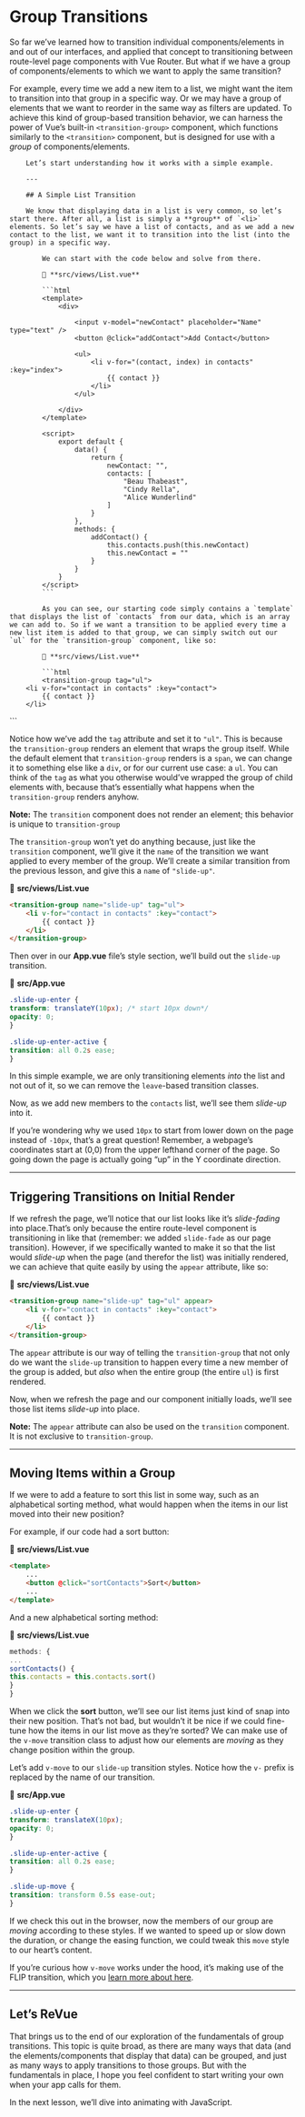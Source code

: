# Group Transitions

So far we’ve learned how to transition individual components/elements in and out of our interfaces, and applied that concept to transitioning between route-level page components with Vue Router. But what if we have a group of components/elements to which we want to apply the same transition?

For example, every time we add a new item to a list, we might want the item to transition into that group in a specific way. Or we may have a group of elements that we want to reorder in the same way as filters are updated. To achieve this kind of group-based transition behavior, we can harness the power of Vue’s built-in `<transition-group>` component, which functions similarly to the `<transition>` component, but is designed for use with a _group_ of components/elements.

        Let’s start understanding how it works with a simple example.

        ---

        ## A Simple List Transition

        We know that displaying data in a list is very common, so let’s start there. After all, a list is simply a **group** of `<li>` elements. So let’s say we have a list of contacts, and as we add a new contact to the list, we want it to transition into the list (into the group) in a specific way.

            We can start with the code below and solve from there.

            📃 **src/views/List.vue**

            ```html
            <template>
                <div>

                    <input v-model="newContact" placeholder="Name" type="text" />
                    <button @click="addContact">Add Contact</button>

                    <ul>
                        <li v-for="(contact, index) in contacts" :key="index">
                            {{ contact }}
                        </li>
                    </ul>

                </div>
            </template>

            <script>
                export default {
                    data() {
                        return {
                            newContact: "",
                            contacts: [
                                "Beau Thabeast",
                                "Cindy Rella",
                                "Alice Wunderlind"
                            ]
                        }
                    },
                    methods: {
                        addContact() {
                            this.contacts.push(this.newContact)
                            this.newContact = ""
                        }
                    }
                }
            </script>
            ```

            As you can see, our starting code simply contains a `template` that displays the list of `contacts` from our data, which is an array we can add to. So if we want a transition to be applied every time a new list item is added to that group, we can simply switch out our `ul` for the `transition-group` component, like so:

            📃 **src/views/List.vue**

            ```html
            <transition-group tag="ul">
        <li v-for="contact in contacts" :key="contact">
            {{ contact }}
        </li>
</transition-group>
```

Notice how we’ve add the `tag` attribute and set it to `"ul"`. This is because the `transition-group` renders an element that wraps the group itself. While the default element that `transition-group` renders is a `span`, we can change it to something else like a `div`, or for our current use case: a `ul`. You can think of the `tag` as what you otherwise would’ve wrapped the group of child elements with, because that’s essentially what happens when the `transition-group` renders anyhow.

**Note:** The `transition` component does not render an element; this behavior is unique to `transition-group`

The `transition-group` won’t yet do anything because, just like the `transition` component, we’ll give it the `name` of the transition we want applied to every member of the group. We’ll create a similar transition from the previous lesson, and give this a `name` of `"slide-up"`.

📃 **src/views/List.vue**

```html
<transition-group name="slide-up" tag="ul">
    <li v-for="contact in contacts" :key="contact">
        {{ contact }}
    </li>
</transition-group>
```

Then over in our **App.vue** file’s style section, we’ll build out the `slide-up` transition.

📃 **src/App.vue**

```css
.slide-up-enter {
transform: translateY(10px); /* start 10px down*/
opacity: 0;
}

.slide-up-enter-active {
transition: all 0.2s ease;
}
```

In this simple example, we are only transitioning elements _into_ the list and not out of it, so we can remove the `leave`\-based transition classes.

Now, as we add new members to the `contacts` list, we’ll see them _slide-up_ into it.

If you’re wondering why we used `10px` to start from lower down on the page instead of `-10px`, that’s a great question! Remember, a webpage’s coordinates start at (0,0) from the upper lefthand corner of the page. So going down the page is actually going “up” in the Y coordinate direction.

---

## Triggering Transitions on Initial Render

If we refresh the page, we’ll notice that our list looks like it’s _slide-fading_ into place.That’s only because the entire route-level component is transitioning in like that (remember: we added `slide-fade` as our page transition). However, if we specifically wanted to make it so that the list would _slide-up_ when the page (and therefor the list) was initially rendered, we can achieve that quite easily by using the `appear` attribute, like so:

📃 **src/views/List.vue**

```html
<transition-group name="slide-up" tag="ul" appear>
    <li v-for="contact in contacts" :key="contact">
        {{ contact }}
    </li>
</transition-group>
```

The `appear` attribute is our way of telling the `transition-group` that not only do we want the `slide-up` transition to happen every time a new member of the group is added, but _also_ when the entire group (the entire `ul`) is first rendered.

Now, when we refresh the page and our component initially loads, we’ll see those list items _slide-up_ into place.

**Note:** The `appear` attribute can also be used on the `transition` component. It is not exclusive to `transition-group`.

---

## Moving Items within a Group

If we were to add a feature to sort this list in some way, such as an alphabetical sorting method, what would happen when the items in our list moved into their new position?

For example, if our code had a sort button:

📃 **src/views/List.vue**

```html
<template>
    ...
    <button @click="sortContacts">Sort</button>
    ...
</template>
```

And a new alphabetical sorting method:

📃 **src/views/List.vue**

```javascript
methods: {
...
sortContacts() {
this.contacts = this.contacts.sort()
}
}
```

When we click the **sort** button, we’ll see our list items just kind of snap into their new position. That’s not bad, but wouldn’t it be nice if we could fine-tune how the items in our list move as they’re sorted? We can make use of the `v-move` transition class to adjust how our elements are _moving_ as they change position within the group.

Let’s add `v-move` to our `slide-up` transition styles. Notice how the `v-` prefix is replaced by the name of our transition.

📃 **src/App.vue**

```css
.slide-up-enter {
transform: translateX(10px);
opacity: 0;
}

.slide-up-enter-active {
transition: all 0.2s ease;
}

.slide-up-move {
transition: transform 0.5s ease-out;
}
```

If we check this out in the browser, now the members of our group are _moving_ according to these styles. If we wanted to speed up or slow down the duration, or change the easing function, we could tweak this `move` style to our heart’s content.

If you’re curious how `v-move` works under the hood, it’s making use of the FLIP transition, which you [learn more about here](https://css-tricks.com/animating-layouts-with-the-flip-technique/).

---

## Let’s ReVue

That brings us to the end of our exploration of the fundamentals of group transitions. This topic is quite broad, as there are many ways that data (and the elements/components that display that data) can be grouped, and just as many ways to apply transitions to those groups. But with the fundamentals in place, I hope you feel confident to start writing your own when your app calls for them.

In the next lesson, we’ll dive into animating with JavaScript.
